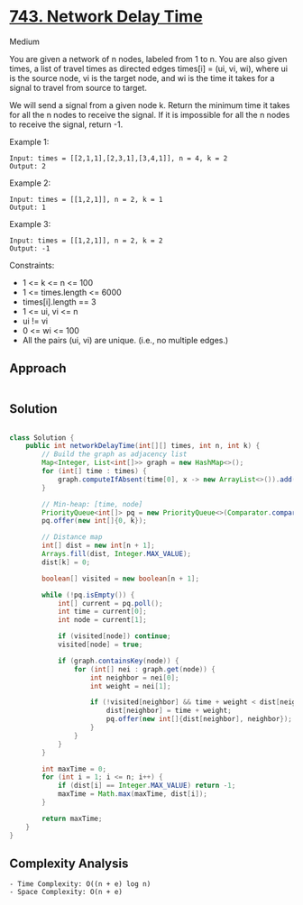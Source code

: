# [743. Network Delay Time](https://leetcode.com/problems/network-delay-time/)
Medium


You are given a network of n nodes, labeled from 1 to n. You are also given times, a list of travel times as directed edges times[i] = (ui, vi, wi), where ui is the source node, vi is the target node, and wi is the time it takes for a signal to travel from source to target.

We will send a signal from a given node k. Return the minimum time it takes for all the n nodes to receive the signal. If it is impossible for all the n nodes to receive the signal, return -1.

 

Example 1:
```
Input: times = [[2,1,1],[2,3,1],[3,4,1]], n = 4, k = 2
Output: 2
```
Example 2:
```
Input: times = [[1,2,1]], n = 2, k = 1
Output: 1
```
Example 3:
```
Input: times = [[1,2,1]], n = 2, k = 2
Output: -1
``` 

Constraints:

- 1 <= k <= n <= 100
- 1 <= times.length <= 6000
- times[i].length == 3
- 1 <= ui, vi <= n
- ui != vi
- 0 <= wi <= 100
- All the pairs (ui, vi) are unique. (i.e., no multiple edges.)

## Approach
```

```

## Solution
```java

class Solution {
    public int networkDelayTime(int[][] times, int n, int k) {
        // Build the graph as adjacency list
        Map<Integer, List<int[]>> graph = new HashMap<>();
        for (int[] time : times) {
            graph.computeIfAbsent(time[0], x -> new ArrayList<>()).add(new int[]{time[1], time[2]});
        }

        // Min-heap: [time, node]
        PriorityQueue<int[]> pq = new PriorityQueue<>(Comparator.comparingInt(a -> a[0]));
        pq.offer(new int[]{0, k});

        // Distance map
        int[] dist = new int[n + 1];
        Arrays.fill(dist, Integer.MAX_VALUE);
        dist[k] = 0;

        boolean[] visited = new boolean[n + 1];

        while (!pq.isEmpty()) {
            int[] current = pq.poll();
            int time = current[0];
            int node = current[1];

            if (visited[node]) continue;
            visited[node] = true;

            if (graph.containsKey(node)) {
                for (int[] nei : graph.get(node)) {
                    int neighbor = nei[0];
                    int weight = nei[1];

                    if (!visited[neighbor] && time + weight < dist[neighbor]) {
                        dist[neighbor] = time + weight;
                        pq.offer(new int[]{dist[neighbor], neighbor});
                    }
                }
            }
        }

        int maxTime = 0;
        for (int i = 1; i <= n; i++) {
            if (dist[i] == Integer.MAX_VALUE) return -1;
            maxTime = Math.max(maxTime, dist[i]);
        }

        return maxTime;
    }
}


```

## Complexity Analysis
```
- Time Complexity: O((n + e) log n)
- Space Complexity: O(n + e)
```
